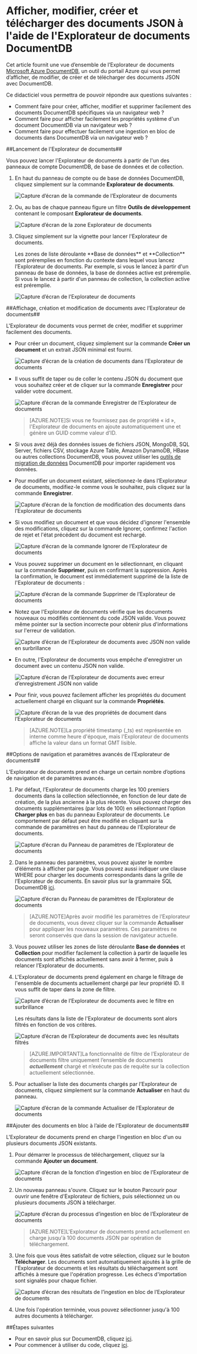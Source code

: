 <properties
	pageTitle="Afficher, modifier, créer et télécharger des documents JSON à l'aide de l'Explorateur de documents DocumentDB | Microsoft Azure"
	description="Découvrez l’Explorateur de documents DocumentDB, un outil du portail Azure qui permet d’afficher, de modifier, de créer et de télécharger des documents JSON avec DocumentDB."
	services="documentdb"
	authors="AndrewHoh"
	manager="jhubbard"
	editor="monicar"
	documentationCenter=""/>

<tags
	ms.service="documentdb"
	ms.workload="data-services"
	ms.tgt_pltfrm="na"
	ms.devlang="na"
	ms.topic="get-started-article" 
	ms.date="10/26/2015"
	ms.author="anhoh"/>

# Afficher, modifier, créer et télécharger des documents JSON à l'aide de l'Explorateur de documents DocumentDB #

Cet article fournit une vue d’ensemble de l’Explorateur de documents [Microsoft Azure DocumentDB](http://azure.microsoft.com/services/documentdb/), un outil du portail Azure qui vous permet d’afficher, de modifier, de créer et de télécharger des documents JSON avec DocumentDB.

Ce didacticiel vous permettra de pouvoir répondre aux questions suivantes :

-	Comment faire pour créer, afficher, modifier et supprimer facilement des documents DocumentDB spécifiques via un navigateur web ?
-	Comment faire pour afficher facilement les propriétés système d'un document DocumentDB via un navigateur web ?
-	Comment faire pour effectuer facilement une ingestion en bloc de documents dans DocumentDB via un navigateur web ?

##<a id="Launch"></a>Lancement de l'Explorateur de documents##

Vous pouvez lancer l'Explorateur de documents à partir de l'un des panneaux de compte DocumentDB, de base de données et de collection.

1. En haut du panneau de compte ou de base de données DocumentDB, cliquez simplement sur la commande **Explorateur de documents**.

	![Capture d’écran de la commande de l’Explorateur de documents](./media/documentdb-view-JSON-document-explorer/documentexplorercommand.png)
 
2. Ou, au bas de chaque panneau figure un filtre **Outils de développement** contenant le composant **Explorateur de documents**.

	![Capture d’écran de la zone Explorateur de documents](./media/documentdb-view-JSON-document-explorer/documentexplorerpart.png)

2. Cliquez simplement sur la vignette pour lancer l'Explorateur de documents.

	<p>Les zones de liste déroulante **Base de données** et **Collection** sont préremplies en fonction du contexte dans lequel vous lancez l’Explorateur de documents. Par exemple, si vous le lancez à partir d'un panneau de base de données, la base de données active est préremplie. Si vous le lancez à partir d'un panneau de collection, la collection active est préremplie.

	![Capture d’écran de l’Explorateur de documents](./media/documentdb-view-JSON-document-explorer/documentexplorerinitial.png)

##<a id="Create"></a>Affichage, création et modification de documents avec l’Explorateur de documents##

L'Explorateur de documents vous permet de créer, modifier et supprimer facilement des documents.

- Pour créer un document, cliquez simplement sur la commande **Créer un document** et un extrait JSON minimal est fourni.

	![Capture d’écran de la création de documents dans l’Explorateur de documents](./media/documentdb-view-JSON-document-explorer/createdocument.png)

- Il vous suffit de taper ou de coller le contenu JSON du document que vous souhaitez créer et de cliquer sur la commande **Enregistrer** pour valider votre document.

	![Capture d’écran de la commande Enregistrer de l’Explorateur de documents](./media/documentdb-view-JSON-document-explorer/savedocument1.png)

	> [AZURE.NOTE]Si vous ne fournissez pas de propriété « id », l'Explorateur de documents en ajoute automatiquement une et génère un GUID comme valeur d'ID.

- Si vous avez déjà des données issues de fichiers JSON, MongoDB, SQL Server, fichiers CSV, stockage Azure Table, Amazon DynamoDB, HBase ou autres collections DocumentDB, vous pouvez utiliser les [outils de migration de données](documentdb-import-data.md) DocumentDB pour importer rapidement vos données.

- Pour modifier un document existant, sélectionnez-le dans l’Explorateur de documents, modifiez-le comme vous le souhaitez, puis cliquez sur la commande **Enregistrer**.

	![Capture d’écran de la fonction de modification des documents dans l’Explorateur de documents](./media/documentdb-view-JSON-document-explorer/editdocument.png)

- Si vous modifiez un document et que vous décidez d'ignorer l'ensemble des modifications, cliquez sur la commande Ignorer, confirmez l'action de rejet et l'état précédent du document est rechargé.

	![Capture d’écran de la commande Ignorer de l’Explorateur de documents](./media/documentdb-view-JSON-document-explorer/discardedit.png)

- Vous pouvez supprimer un document en le sélectionnant, en cliquant sur la commande **Supprimer**, puis en confirmant la suppression. Après la confirmation, le document est immédiatement supprimé de la liste de l'Explorateur de documents :

	![Capture d’écran de la commande Supprimer de l’Explorateur de documents](./media/documentdb-view-JSON-document-explorer/deletedocument.png)

- Notez que l'Explorateur de documents vérifie que les documents nouveaux ou modifiés contiennent du code JSON valide. Vous pouvez même pointer sur la section incorrecte pour obtenir plus d'informations sur l'erreur de validation.

	![Capture d’écran de l’Explorateur de documents avec JSON non valide en surbrillance](./media/documentdb-view-JSON-document-explorer/invalidjson1.png)

- En outre, l'Explorateur de documents vous empêche d'enregistrer un document avec un contenu JSON non valide.

	![Capture d’écran de l’Explorateur de documents avec erreur d’enregistrement JSON non valide](./media/documentdb-view-JSON-document-explorer/invalidjson2.png)

- Pour finir, vous pouvez facilement afficher les propriétés du document actuellement chargé en cliquant sur la commande **Propriétés**.

	![Capture d’écran de la vue des propriétés de document dans l’Explorateur de documents](./media/documentdb-view-JSON-document-explorer/documentproperties.png)

	> [AZURE.NOTE]La propriété timestamp (\_ts) est représentée en interne comme heure d'époque, mais l'Explorateur de documents affiche la valeur dans un format GMT lisible.

##<a id="Navigate"></a>Options de navigation et paramètres avancés de l’Explorateur de documents##

L’Explorateur de documents prend en charge un certain nombre d’options de navigation et de paramètres avancés.

1. Par défaut, l’Explorateur de documents charge les 100 premiers documents dans la collection sélectionnée, en fonction de leur date de création, de la plus ancienne à la plus récente. Vous pouvez charger des documents supplémentaires (par lots de 100) en sélectionnant l’option **Charger plus** en bas du panneau Explorateur de documents. Le comportement par défaut peut être modifié en cliquant sur la commande de paramètres en haut du panneau de l’Explorateur de documents.

	![Capture d’écran du Panneau de paramètres de l’Explorateur de documents](./media/documentdb-view-JSON-document-explorer/documentexplorersettings.png)


2. Dans le panneau des paramètres, vous pouvez ajuster le nombre d’éléments à afficher par page. Vous pouvez aussi indiquer une clause WHERE pour charger les documents correspondants dans la grille de l’Explorateur de documents. En savoir plus sur la grammaire SQL DocumentDB [ici](documentdb-sql-query.md).

	![Capture d’écran du Panneau de paramètres de l’Explorateur de documents](./media/documentdb-view-JSON-document-explorer/documentexplorersettings2.png)

	> [AZURE.NOTE]Après avoir modifié les paramètres de l’Explorateur de documents, vous devez cliquer sur la commande **Actualiser** pour appliquer les nouveaux paramètres. Ces paramètres ne seront conservés que dans la session de navigateur actuelle.
	
3. Vous pouvez utiliser les zones de liste déroulante **Base de données** et **Collection** pour modifier facilement la collection à partir de laquelle les documents sont affichés actuellement sans avoir à fermer, puis à relancer l’Explorateur de documents.

4. L'Explorateur de documents prend également en charge le filtrage de l'ensemble de documents actuellement chargé par leur propriété ID. Il vous suffit de taper dans la zone de filtre.

	![Capture d’écran de l’Explorateur de documents avec le filtre en surbrillance](./media/documentdb-view-JSON-document-explorer/documentexplorerfilter.png)

	Les résultats dans la liste de l'Explorateur de documents sont alors filtrés en fonction de vos critères.

	![Capture d’écran de l’Explorateur de documents avec les résultats filtrés](./media/documentdb-view-JSON-document-explorer/documentexplorerfilterresults.png)


	> [AZURE.IMPORTANT]La fonctionnalité de filtre de l’Explorateur de documents filtre uniquement l’ensemble de documents ***actuellement*** chargé et n’exécute pas de requête sur la collection actuellement sélectionnée.

5. Pour actualiser la liste des documents chargés par l’Explorateur de documents, cliquez simplement sur la commande **Actualiser** en haut du panneau.

	![Capture d’écran de la commande Actualiser de l’Explorateur de documents](./media/documentdb-view-JSON-document-explorer/documentexplorerrefresh.png)

##<a id="BulkAdd"></a>Ajouter des documents en bloc à l’aide de l’Explorateur de documents##

L'Explorateur de documents prend en charge l'ingestion en bloc d'un ou plusieurs documents JSON existants.

1. Pour démarrer le processus de téléchargement, cliquez sur la commande **Ajouter un document**.

	![Capture d’écran de la fonction d’ingestion en bloc de l’Explorateur de documents](./media/documentdb-view-JSON-document-explorer/adddocument1.png)

2. Un nouveau panneau s'ouvre. Cliquez sur le bouton Parcourir pour ouvrir une fenêtre d'Explorateur de fichiers, puis sélectionnez un ou plusieurs documents JSON à télécharger.

	![Capture d’écran du processus d’ingestion en bloc de l’Explorateur de documents](./media/documentdb-view-JSON-document-explorer/adddocument2.png)

	> [AZURE.NOTE]L'Explorateur de documents prend actuellement en charge jusqu'à 100 documents JSON par opération de téléchargement.

3. Une fois que vous êtes satisfait de votre sélection, cliquez sur le bouton **Télécharger**. Les documents sont automatiquement ajoutés à la grille de l'Explorateur de documents et les résultats du téléchargement sont affichés à mesure que l'opération progresse. Les échecs d'importation sont signalés pour chaque fichier.

	![Capture d’écran des résultats de l’ingestion en bloc de l’Explorateur de documents](./media/documentdb-view-JSON-document-explorer/adddocument3.png)

4. Une fois l'opération terminée, vous pouvez sélectionner jusqu'à 100 autres documents à télécharger.

##<a name="NextSteps"></a>Étapes suivantes

- Pour en savoir plus sur DocumentDB, cliquez [ici](http://azure.com/docdb).
- Pour commencer à utiliser du code, cliquez [ici](documentdb-get-started.md).

 

<!---HONumber=AcomDC_1203_2015-->